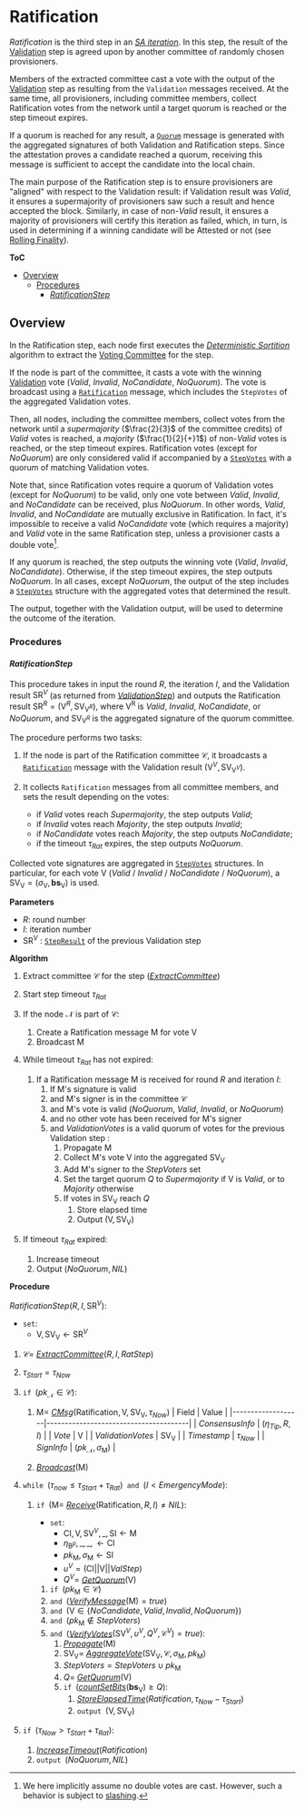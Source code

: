 # Ratification
*Ratification* is the third step in an [*SA iteration*][sai]. In this step, the result of the [Validation][val] step is agreed upon by another committee of randomly chosen provisioners.

Members of the extracted committee cast a vote with the output of the [Validation][val] step as resulting from the `Validation` messages received. At the same time, all provisioners, including committee members, collect Ratification votes from the network until a target quorum is reached or the step timeout expires.

If a quorum is reached for any result, a [`Quorum`][qmsg] message is generated with the aggregated signatures of both Validation and Ratification steps.
Since the attestation proves a candidate reached a quorum, receiving this message is sufficient to accept the candidate into the local chain.

The main purpose of the Ratification step is to ensure provisioners are "aligned" with respect to the Validation result: if Validation result was $Valid$, it ensures a supermajority of provisioners saw such a result and hence accepted the block. Similarly, in case of $\text{non-}Valid$ result, it ensures a majority of provisioners will certify this iteration as failed, which, in turn, is used in determining if a winning candidate will be Attested or not (see [Rolling Finality][rf]).

**ToC**
  - [Overview](#overview)
    - [Procedures](#procedures)
      - [*RatificationStep*](#ratificationstep)


## Overview
In the Ratification step, each node first executes the [*Deterministic Sortition*][ds] algorithm to extract the [Voting Committee][vc] for the step.

If the node is part of the committee, it casts a vote with the winning [Validation][val] vote ($Valid$, $Invalid$, $NoCandidate$, $NoQuorum$). 
The vote is broadcast using a [`Ratification`][rmsg] message, which includes the `StepVotes` of the aggregated Validation votes.

Then, all nodes, including the committee members, collect votes from the network until a *supermajority*  ($\frac{2}{3}$ of the committee credits) of $Valid$ votes is reached, a *majority* ($\frac{1}{2}{+}1$) of $\text{non-}Valid$ votes is reached, or the step timeout expires. 
Ratification votes (except for $NoQuorum$) are only considered valid if accompanied by a [`StepVotes`][sv] with a quorum of matching Validation votes.

Note that, since Ratification votes require a quorum of Validation votes (except for $NoQuorum$) to be valid, only one vote between $Valid$, $Invalid$, and $NoCandidate$ can be received, plus $NoQuorum$. In other words, $Valid$, $Invalid$, and $NoCandidate$ are mutually exclusive in Ratification. In fact, it's impossible to receive a valid $NoCandidate$ vote (which requires a majority) and $Valid$ vote in the same Ratification step, unless a provisioner casts a double vote[^1].

If any quorum is reached, the step outputs the winning vote ($Valid$, $Invalid$, $NoCandidate$). Otherwise, if the step timeout expires, the step outputs $NoQuorum$.
In all cases, except $NoQuorum$, the output of the step includes a [`StepVotes`][sv] structure with the aggregated votes that determined the result.

The output, together with the Validation output, will be used to determine the outcome of the iteration.


### Procedures

#### *RatificationStep*
This procedure takes in input the round $R$, the iteration $I$, and the Validation result $\mathsf{SR}^V$ (as returned from [*ValidationStep*][vals]) and outputs the Ratification result $`\mathsf{SR}^R=(\mathsf{V}^R, \mathsf{SV}_{\mathsf{V}^R})`$, where $\mathsf{V^R}$ is $Valid$, $Invalid$, $NoCandidate$, or $NoQuorum$, and $\mathsf{SV}_{\mathsf{V}^R}$ is the aggregated signature of the quorum committee.

The procedure performs two tasks: 

1. If the node is part of the Ratification committee $\mathcal{C}$, it broadcasts a [`Ratification`][rmsg] message with the Validation result $(\mathsf{V}^V, \mathsf{SV}_{\mathsf{V}^V})$.

2. It collects `Ratification` messages from all committee members, and sets the result depending on the votes:
   - if $Valid$ votes reach $Supermajority$, the step outputs $Valid$;
   - if $Invalid$ votes reach $Majority$, the step outputs $Invalid$;
   - if $NoCandidate$ votes reach $Majority$, the step outputs $NoCandidate$;
   - if the timeout $\tau_{Rat}$ expires, the step outputs $NoQuorum$.

Collected vote signatures are aggregated in [`StepVotes`][sv] structures. In particular, for each vote $\mathsf{V}$ ($Valid$ / $Invalid$ / $NoCandidate$ / $NoQuorum$), a $\mathsf{SV_V}=(\sigma_\mathsf{V},\boldsymbol{bs}_\mathsf{V})$ is used.

**Parameters**
- $R$: round number
- $I$: iteration number
- $\mathsf{SR}^V$ : [`StepResult`][sr] of the previous Validation step

**Algorithm**
1. Extract committee $\mathcal{C}$ for the step ([*ExtractCommittee*][ec])
2. Start step timeout $\tau_{Rat}$
3. If the node $\mathcal{N}$ is part of $\mathcal{C}$:
   1. Create a $\mathsf{Ratification}$ message $\mathsf{M}$ for vote $\mathsf{V}$
   2. Broadcast $\mathsf{M}$

4. While timeout $\tau_{Rat}$ has not expired:
   1. If a $\mathsf{Ratification}$ message $\mathsf{M}$ is received for round $R$ and iteration $I$:
      1. If $\mathsf{M}$'s signature is valid
      2. and $\mathsf{M}$'s signer is in the committee $\mathcal{C}$
      3. and $\mathsf{M}$'s vote is valid ($NoQuorum$, $Valid$, $Invalid$, or $NoQuorum$)
      4. and no other vote has been received for $\mathsf{M}$'s signer
      5. and $ValidationVotes$ is a valid quorum of votes for the previous Validation step :
         1. Propagate $\mathsf{M}$
         2. Collect $\mathsf{M}$'s vote $\mathsf{V}$ into the aggregated $\mathsf{SV_V}$
         3. Add $\mathsf{M}$'s signer to the $StepVoters$ set
         4. Set the target quorum $Q$ to $Supermajority$ if $\mathsf{V}$ is $Valid$, or to $Majority$ otherwise
         5. If votes in $\mathsf{SV_V}$ reach $Q$
            1. Store elapsed time
            2. Output $(\mathsf{V}, \mathsf{SV_V})$

 5. If timeout $\tau_{Rat}$ expired:
    1. Increase timeout
    2. Output $(NoQuorum, NIL)$

**Procedure**

$RatificationStep( R, I, \mathsf{SR}^V ) :$
- $\texttt{set}:$ 
  - $\mathsf{V}, \mathsf{SV_V} \leftarrow \mathsf{SR}^V$
1. $\mathcal{C}=$ [*ExtractCommittee*][ec]$(R,I, RatStep)$
2. $\tau_{Start} = \tau_{Now}$
3. $\texttt{if } (pk_\mathcal{N} \in \mathcal{C}):$
   1. $`\mathsf{M} = `$ [*CMsg*][cmsg]$`(\mathsf{Ratification}, \mathsf{V}, \mathsf{SV_V}, \tau_{Now})`$
      | Field             | Value                                 |
      |-------------------|---------------------------------------|
      | $ConsensusInfo$   | $(\eta_{Tip}, R, I)$                  |
      | $Vote$            | $\mathsf{V}$                          |
      | $ValidationVotes$ | $\mathsf{SV_V}$                       |
      | $Timestamp$       | $\tau_{Now}$                          |
      | $SignInfo$        | $(pk_\mathcal{N}, \sigma_\mathsf{M})$ |

   2. [*Broadcast*][broad]$(\mathsf{M})$

4. $\texttt{while } (\tau_{now} \le \tau_{Start}+\tau_{Rat}) \texttt{ and } (I \lt EmergencyMode):$
   1. $\texttt{if } (\mathsf{M} =$ [*Receive*][recv]$(\mathsf{Ratification},R,I) \ne NIL):$
      - $\texttt{set}:$
        - $`\mathsf{CI}, \mathsf{V}, \mathsf{SV}^V, \_, \mathsf{SI} \leftarrow \mathsf{M}`$
        - $`\eta_{\mathsf{B}^p}, \_, \_, \leftarrow \mathsf{CI}`$
        - $`pk_\mathsf{M}, \sigma_\mathsf{M} \leftarrow \mathsf{SI}`$
        - $\upsilon^V = (\mathsf{CI}||\mathsf{V}||ValStep)$
        - $Q^V =$ [*GetQuorum*][gq]$(\mathsf{V})$

      1. $\texttt{if } (pk_\mathsf{M} \in \mathcal{C})$
      2. $\texttt{and }($[*VerifyMessage*][sigs]$(\mathsf{M}) = true)$
      3. $\texttt{and }(\mathsf{V} \in \{NoCandidate,Valid,Invalid,NoQuorum\})$
      4. $\texttt{and }(pk_\mathsf{M} \notin StepVoters)$
      5. $\texttt{and }($[*VerifyVotes*][vv]$(\mathsf{SV}^V, \upsilon^V, Q^V, \mathcal{C}^V) = true):$
         1. [*Propagate*][propm]$(\mathsf{M})$
         2. $`\mathsf{SV_V} =`$ [*AggregateVote*][av]$`( \mathsf{SV_V}, \mathcal{C}, \sigma_\mathsf{M}, pk_{\mathsf{M}} )`$
         3. $StepVoters = StepVoters \cup pk_\mathsf{M}$
         4. $Q =$ [*GetQuorum*][gq]$(\mathsf{V})$
         5. $\texttt{if }($[*countSetBits*][csb]$(\boldsymbol{bs}_{\mathsf{V}}) \ge Q):$
            1. [*StoreElapsedTime*][set]$(Ratification, \tau_{Now}-\tau_{Start})$
            2. $\texttt{output } (\mathsf{V}, \mathsf{SV_V})$

 5. $\texttt{if } (\tau_{Now} \gt \tau_{Start}+\tau_{Rat}):$
    1. [*IncreaseTimeout*][it]$(Ratification)$
    2. $\texttt{output } (NoQuorum, NIL)$


<!----------------------- FOOTNOTES ----------------------->
[^1]: We here implicitly assume no double votes are cast. However, such a behavior is subject to [slashing][pen].

<!------------------------- LINKS ------------------------->
<!-- https://github.com/dusk-network/dusk-protocol/tree/main/consensus/protocol/steps/ratification.md -->
[rs]: #ratificationstep

<!-- Basics -->
[pen]:   https://github.com/dusk-network/dusk-protocol/tree/main/consensus/basics/staking.md#penalties
[p]:     https://github.com/dusk-network/dusk-protocol/tree/main/consensus/basics/staking.md#provisioners-and-stakes

[vc]:    https://github.com/dusk-network/dusk-protocol/tree/main/consensus/basics/attestation.md#voting-committees
[ec]:    https://github.com/dusk-network/dusk-protocol/tree/main/consensus/basics/attestation.md#ExtractCommittee
[gq]:    https://github.com/dusk-network/dusk-protocol/tree/main/consensus/basics/attestation.md#GetQuorum
[gsn]:   https://github.com/dusk-network/dusk-protocol/tree/main/consensus/basics/attestation.md#GetStepNum
[sc]:    https://github.com/dusk-network/dusk-protocol/tree/main/consensus/basics/attestation.md#subcommittees
[csb]:   https://github.com/dusk-network/dusk-protocol/tree/main/consensus/basics/attestation.md#countsetbits
[sr]:    https://github.com/dusk-network/dusk-protocol/tree/main/consensus/basics/attestation.md#stepresult
[sv]:    https://github.com/dusk-network/dusk-protocol/tree/main/consensus/basics/attestation.md#stepvotes
[av]:    https://github.com/dusk-network/dusk-protocol/tree/main/consensus/basics/attestation.md#aggregatevote
[vv]:    https://github.com/dusk-network/dusk-protocol/tree/main/consensus/basics/attestation.md#verifyvotes

[vbh]:   https://github.com/dusk-network/dusk-protocol/tree/main/consensus/basics/blockchain.md#verifyblockheader
[rf]:    https://github.com/dusk-network/dusk-protocol/tree/main/consensus/basics/blockchain.md#rolling-finality

<!-- Protocol -->
[env]:   https://github.com/dusk-network/dusk-protocol/tree/main/consensus/protocol/succinct-attestation.md#environment
[set]:   https://github.com/dusk-network/dusk-protocol/tree/main/consensus/protocol/succinct-attestation.md#storeelapsedtime
[it]:    https://github.com/dusk-network/dusk-protocol/tree/main/consensus/protocol/succinct-attestation.md#increasetimeout
[sai]:   https://github.com/dusk-network/dusk-protocol/tree/main/consensus/protocol/succinct-attestation.md#saiteration

[prop]:  https://github.com/dusk-network/dusk-protocol/tree/main/consensus/protocol/steps/proposal.md
[props]: https://github.com/dusk-network/dusk-protocol/tree/main/consensus/protocol/steps/proposal.md#proposalstep

[val]:   https://github.com/dusk-network/dusk-protocol/tree/main/consensus/protocol/steps/validation.md
[vals]:  https://github.com/dusk-network/dusk-protocol/tree/main/consensus/protocol/steps/validation.md#validation-step

[ds]:    https://github.com/dusk-network/dusk-protocol/tree/main/consensus/protocol/sortition.md
[dsp]:   https://github.com/dusk-network/dusk-protocol/tree/main/consensus/protocol/sortition.md#deterministic-sortition-ds

<!-- Messages -->
[sigs]:  https://github.com/dusk-network/dusk-protocol/tree/main/consensus/protocol/messages.md#signatures
[rmsg]:  https://github.com/dusk-network/dusk-protocol/tree/main/consensus/protocol/messages.md#ratification
[qmsg]:  https://github.com/dusk-network/dusk-protocol/tree/main/consensus/protocol/messages.md#quorum
[cmsg]:  https://github.com/dusk-network/dusk-protocol/tree/main/consensus/protocol/messages.md#cmsg
[broad]: https://github.com/dusk-network/dusk-protocol/tree/main/consensus/protocol/messages.md#broadcast
[recv]:  https://github.com/dusk-network/dusk-protocol/tree/main/consensus/protocol/messages.md#receive
[propm]: https://github.com/dusk-network/dusk-protocol/tree/main/consensus/protocol/messages.md#propagate